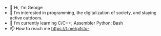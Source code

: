 - 👋 Hi, I’m George
- 👀 I’m interested in programming, the digitalization of society, and staying active outdoors.
- 🌱 I’m currently learning C/C++; Assembler Python: Bash
- 📫 How to reach me https://t.me/pifsto- 

<!---
SQIGI/SQIGI is a ✨ special ✨ repository because its `README.md` (this file) appears on your GitHub profile.
You can click the Preview link to take a look at your changes.
--->
